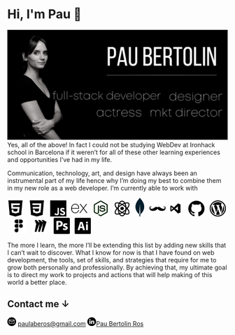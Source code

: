 # Hi, I'm Pau 🖤

<img src="/images/pau-bertolin.png" alt="banner that says Pau Bertolin - full stack developer, actress, marketing director, designer and pau's photo.">
Yes, all of the above! In fact I could not be studying WebDev at Ironhack school in Barcelona if it weren’t for all of these other learning experiences and opportunities I’ve had in my life.

Communication, technology, art, and design have always been an instrumental part of my life hence why I’m doing my best to combine them in my new role as a web developer. I’m currently able to work with 

<a href="#"><img width="37px" src="/images/tools/html-5.png" alt="html5 logo"></a>
&nbsp;
<a href="#"><img width="37px" src="/images/tools/css-3.png" alt="css3 logo"></a>
&nbsp;
<a href="#"><img width="37px" src="/images/tools/js.png" alt="javaScript logo"></a>
&nbsp;
<a href="#"><img width="37px" src="/images/tools/express.png" alt="express js logo"></a>
&nbsp;
<a href="#"><img width="37px" src="/images/tools/node.png" alt="node js logo"></a>
&nbsp;
<a href="#"><img width="37px" src="/images/tools/atom.png" alt="react logo"></a>
&nbsp;
<a href="#"><img width="20px" src="/images/tools/mongoDB.png" alt="mongoDB logo"></a>
&nbsp;
<a href="#"><img width="37px" src="/images/tools/hbs.png" alt="handlebars logo"></a>
<a href="#"><img width="37px" src="/images/tools/visualcode.png" alt="visual studio code logo"></a>
&nbsp;
<a href="#"><img width="37px" src="/images/tools/github.png" alt="github logo"></a>
&nbsp;
<a href="#"><img width="37px" src="/images/tools/wordpress-logo.png" alt="wordpress logo"></a>
&nbsp;
<a href="#"><img width="37px" src="/images/tools/figma.png" alt="figma logo"></a>
&nbsp;
<a href="#"><img width="37px" src="/images/tools/miro.png" alt="miro dashboard logo"></a>
&nbsp;
<a href="#"><img width="37px" src="/images/tools/photoshop.png" alt="adobe photoshop logo"></a>
&nbsp;
<a href="#"><img width="37px" src="/images/tools/ilustrador-adobe.png" alt="adobe illustrator logo"></a>

The more I learn, the more I’ll be extending this list by adding new skills that I can’t wait to discover. What I know for now is that I have found on web development, the tools, set of skills, and strategies that require for me to grow both personally and professionally. 
By achieving that, my ultimate goal is to direct my work to projects and actions that will help making of this world a better place.
## Contact me ↓

<a href="#"><img width="20px" src="/images/contact-email.png" alt="email icon"></a> paulaberos@gmail.com
<a href="#"><img width="20px" src="/images/linkedin.png" alt="linkedin logo">Pau Bertolin Ros</a>


